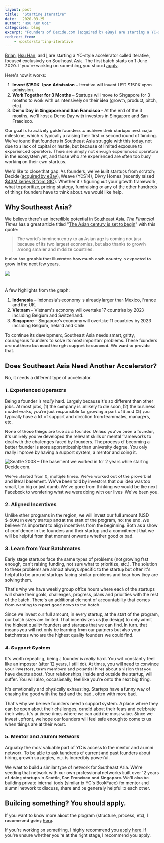 ```yaml
---
layout: post
title:  "Starting Iterative"
date:   2020-03-25
author: "Hsu Ken Ooi"
categories: blog 
excerpt: "Founders of Decide.com (acquired by eBay) are starting a YC-style accelerator in Southeast Asia and investing USD $150K into every startup that's accepted." 
redirect_from: 
    - /posts/starting-iterative
---
```


[Brian](https://www.linkedin.com/in/zealoustiger/), [Hsu Han](https://www.linkedin.com/in/hsuhanooi/), and [I](https://www.linkedin.com/in/hsukenooi/) are starting a YC-style accelerator called Iterative, focused exclusively on Southeast Asia. The first batch starts on 1 June 2020. If you're working on something, you should [apply](https://iterative.vc/apply).

Here's how it works:

1. **Invest $150K Upon Admission** – Iterative will invest USD $150K upon admission.
2. **Work Together for 3 Months** – Startups will move to Singapore for 3 months to work with us intensively on their idea (growth, product, pitch, etc.).
3. **Demo Day in Singapore and San Francisco** – At the end of the 3 months, we'll host a Demo Day with investors in Singapore and San Francisco.

Our goal is to actively guide founders to achieve their startups next major milestone, which is typically a raising their first or second round of funding. We've found that founders in Southeast Asia struggle with this today, not due to a lack of capital or hustle, but because of limited exposure to experienced operators. There are simply not enough experienced operators in the ecosystem yet, and those who are experienced are often too busy working on their own startups.

We'd like to close that gap. As founders, we've built startups from scratch; Decide ([acquired by eBay](https://venturebeat.com/2013/09/06/ebay-buys-shopping-research-site-decide-com/)), Weave (YCS14), Divvy Homes (recently raised [$43M Series B from GIC](https://news.crunchbase.com/news/divvy-homes-raises-43m-series-b-to-help-renters-become-homeowners/)). Whether it's figuring out your growth framework, what to prioritize, pricing strategy, fundraising or any of the other hundreds of things founders have to think about, we would like help.

## Why Southeast Asia?

We believe there's an incredible potential in Southeast Asia. *The Financial Times* has a great article titled "[The Asian century is set to begin](https://www.ft.com/content/520cb6f6-2958-11e9-a5ab-ff8ef2b976c7)" with this quote:

> The world’s imminent entry to an Asian age is coming not just because of its two largest economies, but also thanks to growth among smaller and midsize countries. 

It also has graphic that illustrates how much each country is expected to grow in the next few years.

<div style='display: inline-block; max-height: 2060px; overflow: hidden; margin-bottom: 25px;'>
  <img src="https://www.ft.com/__origami/service/image/v2/images/raw/http%3A%2F%2Fcom.ft.imagepublish.upp-prod-us.s3.amazonaws.com%2F199e65ac-4fb0-11e9-9c76-bf4a0ce37d49?fit=scale-down&quality=highest&source=next&width=700">
</div>

A few highlights from the graph:

1. **Indonesia** – Indonesia's economy is already larger than Mexico, France and the UK. 
2. **Vietnam** – Vietnam's economy will overtake 17 countries by 2023 including Belgium and Switzerland. 
3. **Singapore** – Singapore's economy will overtake 11 countries by 2023 including Belgium, Ireland and Chile.

To continue its development, Southeast Asia needs smart, gritty, courageous founders to solve its most important problems. These founders are out there but need the right support to succeed. We want to provide that.

## Does Southeast Asia Need Another Accelerator?

No, it needs a different type of accelerator.
### 1. Experienced Operators
Being a founder is *really* hard. Largely because it's so different than other jobs. At most jobs, (1) the company is unlikely to die soon, (2) the business model works, you're just responsible for growing a part of it and (3) you typically have a lot of support and direction from teammates, managers, etc.

None of those things are true as a founder. Unless you've been a founder, it's unlikely you've developed the relevant skills or mental frameworks to deal with the challenges faced by founders. The process of becoming a better founder is more apprenticeship than university degree. You only really improve by having a support system, a mentor and doing it.

![Seattle 2008 – The basement we worked in for 2 years while starting Decide.com.](https://miro.medium.com/max/1280/0*VNx9ufRu3Y8l9CUZ.jpeg)

We've started from 0, multiple times. We've worked out of the proverbial and literal basement. We've been told by investors that our idea was too small, too big or just dumb. We've gone from thinking we would be the next Facebook to wondering what we were doing with our lives. We've been you.

### 2. Aligned Incentives
Unlike other programs in the region, we will invest our full amount (USD $150K) in every startup and at the start of the program, not the end. We believe it's important to align incentives from the beginning. Both as a show of confidence in the founders and their startup and a commitment that we will be helpful from that moment onwards whether good or bad.


### 3. Learn from Your Batchmates
Early stage startups face the same types of problems (not growing fast enough, can't raising funding, not sure what to prioritize, etc.). The solution to these problems are almost always specific to the startup but often it's helpful to be around startups facing similar problems and hear how they are solving them. 

That's why we have weekly group office hours where each of the startups will share their goals, challenges, progress, plans and priorities with the rest of the batch. There's an additional element of accountability that comes from wanting to report good news to the batch.

Since we invest our full amount, in every startup, at the start of the program, our batch sizes are limited. That incentivizes us (by design) to only admit the highest quality founders and startups that we can find. In turn, that means you will not only be learning from our partners but also your batchmates who are the highest quality founders we could find.

### 4. Support System
It's worth repeating, being a founder is *really* hard. You will constantly feel like an imposter (after 12 years, I still do). At times, you will need to convince your investors, team members and potential hires about a vision that you have doubts about. Your relationships, inside and outside the startup, will suffer. You will also, occasionally, feel like you're onto the next big thing. 

It's emotionally and physically exhausting. Startups have a funny way of chasing the good with the bad and the bad.. often with more bad.

That's why we believe founders need a support system. A place where they can be open about their challenges, candid about their fears and celebrate their wins. It's at these times where we can add the most value. Since we invest upfront, we hope our founders will feel safe enough to come to us when things are at their worst.


### 5. Mentor and Alumni Network
Arguably the most valuable part of YC is access to the mentor and alumni network. To be able to ask hundreds of current and past founders about hiring, growth strategies, etc. is incredibly powerful.

We want to build a similar type of network for Southeast Asia. We're seeding that network with our own professional networks built over 12 years of doing startups in Seattle, San Francisco and Singapore. We'll also be building private internal tools (similar to YC's BookFace) for mentor and alumni network to discuss, share and be generally helpful to each other.

## Building something? You should apply.
If you want to know more about the program (structure, process, etc), I recommend going [here](https://iterative.vc/accelerator). 

If you're working on something, I highly recommend you [apply here](https://iterative.vc/apply). If you're unsure whether you're at the right stage, I recommend you apply.
